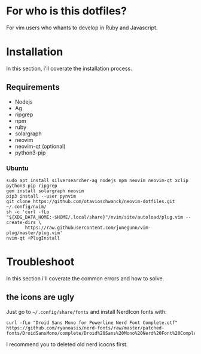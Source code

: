 # For who is this dotfiles?

For vim users who whants to develop in Ruby and Javascript.

# Installation

In this section, i'll coverate the installation process.

## Requirements
- Nodejs
- Ag
- ripgrep
- npm
- ruby
- solargraph
- neovim
- neovim-qt (optional)
- python3-pip

### Ubuntu

```
sudo apt install silversearcher-ag nodejs npm neovim neovim-qt xclip python3-pip ripgrep
gem install solargraph neovim
pip3 install --user pynvim
git clone https://github.com/otavioschwanck/neovim-dotfiles.git ~/.config/nvim/
sh -c 'curl -fLo "${XDG_DATA_HOME:-$HOME/.local/share}"/nvim/site/autoload/plug.vim --create-dirs \
       https://raw.githubusercontent.com/junegunn/vim-plug/master/plug.vim'
nvim-qt +PlugInstall
```

# Troubleshoot

In this section i'll coverate the common errors and how to solve.

## the icons are ugly

Just go to `~/.config/share/fonts` and install NerdIcon fonts with:
```
curl -fLo "Droid Sans Mono for Powerline Nerd Font Complete.otf" https://github.com/ryanoasis/nerd-fonts/raw/master/patched-fonts/DroidSansMono/complete/Droid%20Sans%20Mono%20Nerd%20Font%20Complete.otf
```

I recommend you to deleted old nerd icocns first.

